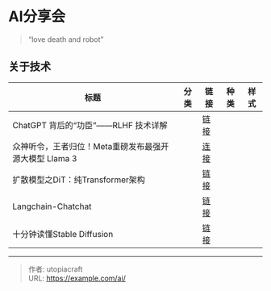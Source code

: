 # AI分享会


<!--more-->
> “love death and robot”

## 关于技术
| 标题                                                   | 分类 | 链接                                                                                                                                         | 种类 | 样式 |
| ------------------------------------------------------ | ---- | -------------------------------------------------------------------------------------------------------------------------------------------- | ---- | ---- |
| ChatGPT 背后的“功臣”——RLHF 技术详解                    |      | [链接](https://huggingface.co/blog/zh/rlhf)                                                                                                  |      |      |
| 众神听令，王者归位！Meta重磅发布最强开源大模型 Llama 3 |      | [连接](https://mp.weixin.qq.com/s/D36fpKJfgJCzFqsuLVYOig)                                                                                    |      |      |
| 扩散模型之DiT：纯Transformer架构                       |      | [链接](https://zhuanlan.zhihu.com/p/641013157)                                                                                               |      |      |
| Langchain-Chatchat                                     |      | [链接](https://github.com/chatchat-space/Langchain-Chatchat)                                                                                 |      |      |
| 十分钟读懂Stable Diffusion                             |      | [链接](https://zhuanlan.zhihu.com/p/600251419?utm_campaign=shareopn&utm_medium=social&utm_psn=1763656975324471297&utm_source=wechat_session) |      |      |

---

> 作者: utopiacraft  
> URL: https://example.com/ai/  

